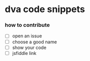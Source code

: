 # dva code snippets

### how to contribute

- [ ] open an issue
- [ ] choose a good name
- [ ] show your code
- [ ] jsfiddle link
